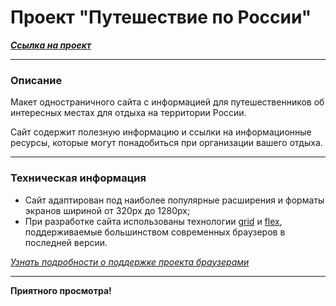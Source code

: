 # Проект "Путешествие по России"
***[Cсылка на проект](https://loner789.github.io/russian-travel/index.html)***
___
### Описание
Макет одностраничного сайта с информацией для путешественников об интересных местах для отдыха на территории России.

Сайт содержит полезную информацию и ссылки на информационные ресурсы, которые могут понадобиться при организации вашего отдыха.
___
### Техническая информация
* Сайт адаптирован под наиболее популярные расширения и форматы экранов шириной от 320px до 1280px;
* При разработке сайта использованы технологии [grid](https://developer.mozilla.org/ru/docs/Web/CSS/CSS_Grid_Layout/Basic_Concepts_of_Grid_Layout) и [flex](https://developer.mozilla.org/ru/docs/Learn/CSS/CSS_layout/Flexbox), поддерживаемые большинством современных браузеров в последней версии.

*[Узнать подробности о поддержке проекта браузерами](https://caniuse.com/?search=grid)*
___

**Приятного просмотра!**